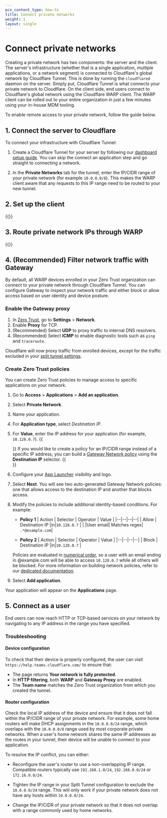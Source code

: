 ```yaml
---
pcx_content_type: how-to
title: Connect private networks
weight: 1
layout: single
---
```


# Connect private networks

Creating a private network has two components: the server and the client. The server's infrastructure (whether that is a single application, multiple applications, or a network segment) is connected to Cloudflare's global network by Cloudflare Tunnel. This is done by running the `cloudflared` daemon on the server. Simply put, Cloudflare Tunnel is what connects your private network to Cloudflare. On the client side, end users connect to Cloudflare's global network using the Cloudflare WARP client. The WARP client can be rolled out to your entire organization in just a few minutes using your in-house MDM tooling.

To enable remote access to your private network, follow the guide below.

## 1. Connect the server to Cloudflare

To connect your infrastructure with Cloudflare Tunnel:

1. Create a Cloudflare Tunnel for your server by following our [dashboard setup guide](/cloudflare-one/connections/connect-apps/install-and-setup/tunnel-guide/remote/). You can skip the connect an application step and go straight to connecting a network.

2. In the **Private Networks** tab for the tunnel, enter the IP/CIDR range of your private network (for example `10.0.0.0/8`). This makes the WARP client aware that any requests to this IP range need to be routed to your new tunnel.

## 2. Set up the client

{{<render file="_warp-to-tunnel-client.md">}}

## 3. Route private network IPs through WARP

{{<render file="_warp-to-tunnel-route-ips.md">}}

## 4. (Recommended) Filter network traffic with Gateway

By default, all WARP devices enrolled in your Zero Trust organization can connect to your private network through Cloudflare Tunnel. You can configure Gateway to inspect your network traffic and either block or allow access based on user identity and device posture.

### Enable the Gateway proxy

1. In [Zero Trust](https://one.dash.cloudflare.com/), go to **Settings** > **Network**.
2. Enable **Proxy** for TCP.
3. (Recommended) Select **UDP** to proxy traffic to internal DNS resolvers.
4. (Recommended) Select **ICMP** to enable diagnostic tools such as `ping` and `traceroute`.

Cloudflare will now proxy traffic from enrolled devices, except for the traffic excluded in your [split tunnel settings](#3-route-private-network-ips-through-warp).

### Create Zero Trust policies

You can create Zero Trust policies to manage access to specific applications on your network.

1. Go to **Access** > **Applications** > **Add an application**.
2. Select **Private Network**.
3. Name your application.
4. For **Application type**, select _Destination IP_.
5. For **Value**, enter the IP address for your application (for example, `10.128.0.7`).
   {{<Aside type="note">}}
   If you would like to create a policy for an IP/CIDR range instead of a specific IP address, you can build a [Gateway Network policy](/cloudflare-one/policies/filtering/network-policies/) using the **Destination IP** selector.
   {{</Aside>}}

6. Configure your [App Launcher](/cloudflare-one/applications/app-launcher/) visibility and logo.
7. Select **Next**. You will see two auto-generated Gateway Network policies: one that allows access to the destination IP and another that blocks access.
8. Modify the policies to include additional identity-based conditions. For example:

   - **Policy 1**
     | Action | Selector | Operator | Value |
     |--|--|--|--|
     | Allow | Destination IP |in|`10.128.0.7` |
     | |User email| Matches regex| `.*@example.com`|

   - **Policy 2**
     | Action | Selector | Operator | Value |
     |--|--|--|--|
     | Block | Destination IP |in|`10.128.0.7` |

   Policies are evaluated in [numerical order](/cloudflare-one/policies/filtering/order-of-enforcement/#order-of-precedence), so a user with an email ending in @example.com will be able to access `10.128.0.7` while all others will be blocked. For more information on building network policies, refer to our [dedicated documentation](/cloudflare-one/policies/filtering/network-policies/).

9. Select **Add application**.

Your application will appear on the **Applications** page.

## 5. Connect as a user

End users can now reach HTTP or TCP-based services on your network by navigating to any IP address in the range you have specified.

### Troubleshooting

#### Device configuration

To check that their device is properly configured, the user can visit `https://help.teams.cloudflare.com/` to ensure that:

- The page returns **Your network is fully protected**.
- In **HTTP filtering**, both **WARP** and **Gateway Proxy** are enabled.
- The **Team name** matches the Zero Trust organization from which you created the tunnel.

#### Router configuration

Check the local IP address of the device and ensure that it does not fall within the IP/CIDR range of your private network. For example, some home routers will make DHCP assignments in the `10.0.0.0/24` range, which overlaps with the `10.0.0.0/8` range used by most corporate private networks. When a user's home network shares the same IP addresses as the routes in your tunnel, their device will be unable to connect to your application. 

To resolve the IP conflict, you can either:

- Reconfigure the user's router to use a non-overlapping IP range. Compatible routers typically use `192.168.1.0/24`, `192.168.0.0/24` or `172.16.0.0/24`.

- Tighten the IP range in your Split Tunnel configuration to exclude the `10.0.0.0/24` range. This will only work if your private network does not have any hosts within `10.0.0.0/24`.

- Change the IP/CIDR of your private network so that it does not overlap with a range commonly used by home networks.
